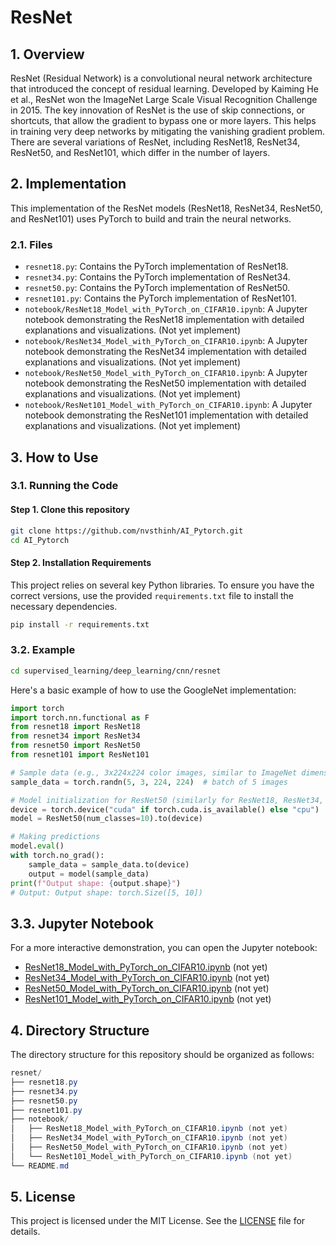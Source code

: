 # ResNet

## 1. Overview
ResNet (Residual Network) is a convolutional neural network architecture that introduced the concept of residual learning. Developed by Kaiming He et al., ResNet won the ImageNet Large Scale Visual Recognition Challenge in 2015. The key innovation of ResNet is the use of skip connections, or shortcuts, that allow the gradient to bypass one or more layers. This helps in training very deep networks by mitigating the vanishing gradient problem. There are several variations of ResNet, including ResNet18, ResNet34, ResNet50, and ResNet101, which differ in the number of layers.

## 2. Implementation
This implementation of the ResNet models (ResNet18, ResNet34, ResNet50, and ResNet101) uses PyTorch to build and train the neural networks.

### 2.1. Files
- `resnet18.py`: Contains the PyTorch implementation of ResNet18.
- `resnet34.py`: Contains the PyTorch implementation of ResNet34.
- `resnet50.py`: Contains the PyTorch implementation of ResNet50.
- `resnet101.py`: Contains the PyTorch implementation of ResNet101.
- `notebook/ResNet18_Model_with_PyTorch_on_CIFAR10.ipynb`: A Jupyter notebook demonstrating the ResNet18 implementation with detailed explanations and visualizations. (Not yet implement)
- `notebook/ResNet34_Model_with_PyTorch_on_CIFAR10.ipynb`: A Jupyter notebook demonstrating the ResNet34 implementation with detailed explanations and visualizations. (Not yet implement)
- `notebook/ResNet50_Model_with_PyTorch_on_CIFAR10.ipynb`: A Jupyter notebook demonstrating the ResNet50 implementation with detailed explanations and visualizations. (Not yet implement)
- `notebook/ResNet101_Model_with_PyTorch_on_CIFAR10.ipynb`: A Jupyter notebook demonstrating the ResNet101 implementation with detailed explanations and visualizations. (Not yet implement)

## 3. How to Use
### 3.1. Running the Code
#### Step 1. Clone this repository
```bash
git clone https://github.com/nvsthinh/AI_Pytorch.git
cd AI_Pytorch
```
#### Step 2. Installation Requirements
This project relies on several key Python libraries. To ensure you have the correct versions, use the provided `requirements.txt` file to install the necessary dependencies.
```bash
pip install -r requirements.txt
```

### 3.2. Example
```bash
cd supervised_learning/deep_learning/cnn/resnet
```
Here's a basic example of how to use the GoogleNet implementation:
```python
import torch
import torch.nn.functional as F
from resnet18 import ResNet18
from resnet34 import ResNet34
from resnet50 import ResNet50
from resnet101 import ResNet101

# Sample data (e.g., 3x224x224 color images, similar to ImageNet dimensions)
sample_data = torch.randn(5, 3, 224, 224)  # batch of 5 images

# Model initialization for ResNet50 (similarly for ResNet18, ResNet34, and ResNet101)
device = torch.device("cuda" if torch.cuda.is_available() else "cpu")
model = ResNet50(num_classes=10).to(device)

# Making predictions
model.eval()
with torch.no_grad():
    sample_data = sample_data.to(device)
    output = model(sample_data)
print(f"Output shape: {output.shape}")
# Output: Output shape: torch.Size([5, 10])
```
## 3.3. Jupyter Notebook
For a more interactive demonstration, you can open the Jupyter notebook: 
- [ResNet18_Model_with_PyTorch_on_CIFAR10.ipynb]() (not yet)
- [ResNet34_Model_with_PyTorch_on_CIFAR10.ipynb]() (not yet)
- [ResNet50_Model_with_PyTorch_on_CIFAR10.ipynb]() (not yet)
- [ResNet101_Model_with_PyTorch_on_CIFAR10.ipynb]() (not yet)

## 4. Directory Structure
The directory structure for this repository should be organized as follows:
```csharp
resnet/
├── resnet18.py
├── resnet34.py
├── resnet50.py
├── resnet101.py
├── notebook/
│   ├── ResNet18_Model_with_PyTorch_on_CIFAR10.ipynb (not yet)
│   ├── ResNet34_Model_with_PyTorch_on_CIFAR10.ipynb (not yet)
│   ├── ResNet50_Model_with_PyTorch_on_CIFAR10.ipynb (not yet)
│   └── ResNet101_Model_with_PyTorch_on_CIFAR10.ipynb (not yet)
└── README.md
```

## 5. License
This project is licensed under the MIT License. See the [LICENSE](https://github.com/nvsthinh/AI_Pytorch/blob/main/LICENSE) file for details.
